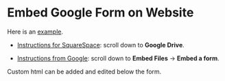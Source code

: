 # Embed Google Form on Website
Here is an [example](../embed.html).  

- [Instructions for SquareSpace](https://support.squarespace.com/hc/en-us/articles/205814348-Displaying-files-on-your-site):
scroll down to **Google Drive**.

- [Instructions from Google](https://support.google.com/docs/answer/37579?visit_id=1-636551696698405929-3215020006&rd=1):
scroll down to **Embed Files** -> **Embed a form**.

Custom html can be added and edited below the form.
